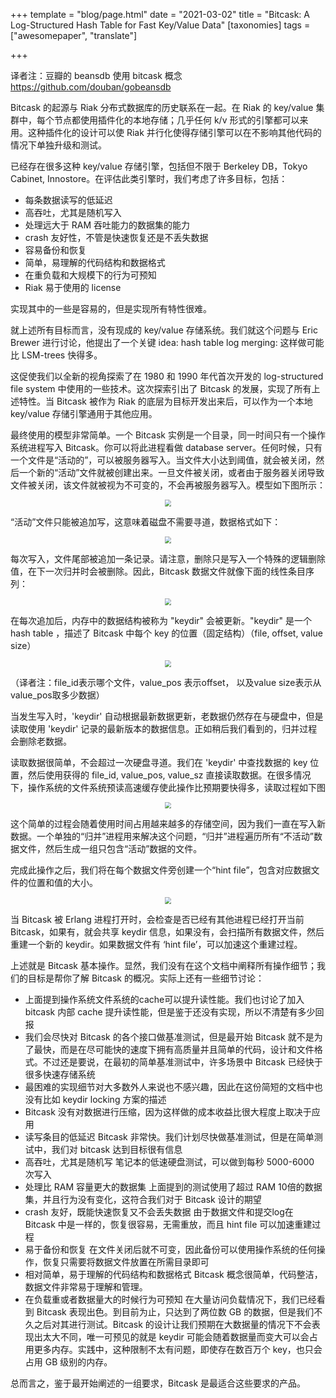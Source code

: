 +++
template = "blog/page.html"
date = "2021-03-02"
title = "Bitcask: A Log-Structured Hash Table for Fast Key/Value Data"
[taxonomies]
tags = ["awesomepaper", "translate"]

+++

译者注：豆瓣的 beansdb 使用 bitcask 概念 https://github.com/douban/gobeansdb

Bitcask 的起源与 Riak 分布式数据库的历史联系在一起。在 Riak 的 key/value 集群中，每个节点都使用插件化的本地存储；几乎任何 k/v 形式的引擎都可以来用。这种插件化的设计可以使 Riak 并行化使得存储引擎可以在不影响其他代码的情况下单独升级和测试。

已经存在很多这种 key/value 存储引擎，包括但不限于 Berkeley DB，Tokyo Cabinet, Innostore。在评估此类引擎时，我们考虑了许多目标，包括：

- 每条数据读写的低延迟
- 高吞吐，尤其是随机写入
- 处理远大于 RAM 吞吐能力的数据集的能力
- crash 友好性，不管是快速恢复还是不丢失数据
- 容易备份和恢复
- 简单，易理解的代码结构和数据格式
- 在重负载和大规模下的行为可预知
- Riak 易于使用的 license

实现其中的一些是容易的，但是实现所有特性很难。

就上述所有目标而言，没有现成的 key/value 存储系统。我们就这个问题与 Eric Brewer 进行讨论，他提出了一个关键 idea: hash table log merging: 这样做可能比 LSM-trees 快得多。

这促使我们以全新的视角探索了在 1980 和 1990 年代首次开发的 log-structured file system 中使用的一些技术。这次探索引出了 Bitcask   的发展，实现了所有上述特性。当 Bitcask 被作为 Riak 的底层为目标开发出来后，可以作为一个本地 key/value 存储引擎通用于其他应用。

最终使用的模型非常简单。一个 Bitcask 实例是一个目录，同一时间只有一个操作系统进程写入 Bitcask。你可以将此进程看做 database server。任何时候，只有一个文件是“活动的”，可以被服务器写入。当文件大小达到阈值，就会被关闭，然后一个新的“活动”文件就被创建出来。一旦文件被关闭，或者由于服务器关闭导致文件被关闭，该文件就被视为不可变的，不会再被服务器写入。模型如下图所示：

<!-- ![image-20210302212335119](https://wendajiang.github.io/pics/2021-03-02-bitcask/image-20210302212335119.png) -->
<div align=center><img src="https://wendajiang.github.io/pics/2021-03-02-bitcask/image-20210302212335119.png" style="zoom:68%;" /></div>

“活动”文件只能被追加写，这意味着磁盘不需要寻道，数据格式如下：

<!-- ![image-20210302212434833](https://wendajiang.github.io/pics/2021-03-02-bitcask/image-20210302212434833.png) -->
<div align=center><img src="https://wendajiang.github.io/pics/2021-03-02-bitcask/image-20210302212434833.png" style="zoom:68%;" /></div>

每次写入，文件尾部被追加一条记录。请注意，删除只是写入一个特殊的逻辑删除值，在下一次归并时会被删除。因此，Bitcask 数据文件就像下面的线性条目序列：

<!-- ![image-20210302212631666](https://wendajiang.github.io/pics/2021-03-02-bitcask/image-20210302212631666.png) -->
<div align=center><img src="https://wendajiang.github.io/pics/2021-03-02-bitcask/image-20210302212631666.png" style="zoom:68%;" /></div>

在每次追加后，内存中的数据结构被称为 "keydir" 会被更新。"keydir" 是一个 hash table ，描述了 Bitcask 中每个 key 的位置（固定结构）（file, offset, value size）

<!-- ![image-20210302212851494](https://wendajiang.github.io/pics/2021-03-02-bitcask/image-20210302212851494.png) -->
<div align=center><img src="hhttps://wendajiang.github.io/pics/2021-03-02-bitcask/image-20210302212851494.png" style="zoom:68%;" /></div>

（译者注：file_id表示哪个文件，value_pos 表示offset， 以及value size表示从value_pos取多少数据）

当发生写入时，'keydir' 自动根据最新数据更新，老数据仍然存在与硬盘中，但是读取使用 'keydir' 记录的最新版本的数据信息。正如稍后我们看到的，归并过程会删除老数据。

读取数据很简单，不会超过一次硬盘寻道。我们在 'keydir' 中查找数据的 key 位置，然后使用获得的 file_id, value_pos, value_sz 直接读取数据。在很多情况下，操作系统的文件系统预读高速缓存使此操作比预期要快得多，读取过程如下图

<!-- ![image-20210302213531626](https://wendajiang.github.io/pics/2021-03-02-bitcask/image-20210302213531626.png) -->
<div align=center><img src="https://wendajiang.github.io/pics/2021-03-02-bitcask/image-20210302213531626.png" style="zoom:68%;" /></div>

这个简单的过程会随着使用时间占用越来越多的存储空间，因为我们一直在写入新数据。一个单独的“归并”进程用来解决这个问题，“归并”进程遍历所有“不活动”数据文件，然后生成一组只包含“活动”数据的文件。

完成此操作之后，我们将在每个数据文件旁创建一个“hint file”，包含对应数据文件的位置和值的大小。

<!-- ![image-20210302213951415](https://wendajiang.github.io/pics/2021-03-02-bitcask/image-20210302213951415.png) -->
<div align=center><img src="https://wendajiang.github.io/pics/2021-03-02-bitcask/image-20210302213951415.png" style="zoom:68%;" /></div>

当 Bitcask 被 Erlang 进程打开时，会检查是否已经有其他进程已经打开当前 Bitcask，如果有，就会共享 keydir 信息，如果没有，会扫描所有数据文件，然后重建一个新的 keydir。如果数据文件有 ‘hint file’，可以加速这个重建过程。

上述就是 Bitcask 基本操作。显然，我们没有在这个文档中阐释所有操作细节；我们的目标是帮你了解 Bitcask 的概况。实际上还有一些细节讨论：

- 上面提到操作系统文件系统的cache可以提升读性能。我们也讨论了加入 bitcask 内部 cache 提升读性能，但是鉴于还没有实现，所以不清楚有多少回报
- 我们会尽快对 Bitcask 的各个接口做基准测试，但是最开始 Bitcask 就不是为了最快，而是在尽可能快的速度下拥有高质量并且简单的代码，设计和文件格式。不过还是要说，在最初的简单基准测试中，许多场景中 Bitcask 已经快于很多快速存储系统
- 最困难的实现细节对大多数外人来说也不感兴趣，因此在这份简短的文档中也没有比如 keydir locking 方案的描述
- Bitcask 没有对数据进行压缩，因为这样做的成本收益比很大程度上取决于应用
- 读写条目的低延迟
  Bitcask 非常快。我们计划尽快做基准测试，但是在简单测试中，我们对 bitcask 达到目标很有信息
- 高吞吐，尤其是随机写
  笔记本的低速硬盘测试，可以做到每秒 5000-6000 次写入
- 处理比 RAM 容量更大的数据集
  上面提到的测试使用了超过 RAM 10倍的数据集，并且行为没有变化，这符合我们对于 Bitcask 设计的期望
- crash 友好，既能快速恢复又不会丢失数据
  由于数据文件和提交log在 Bitcask 中是一样的，恢复很容易，无需重放，而且 hint file 可以加速重建过程
- 易于备份和恢复
  在文件关闭后就不可变，因此备份可以使用操作系统的任何操作，恢复只需要将数据文件放置在所需目录即可
- 相对简单，易于理解的代码结构和数据格式
  Bitcask 概念很简单，代码整洁，数据文件非常易于理解和管理。
- 在负载重或者数据量大的时候行为可预知
  在大量访问负载情况下，我们已经看到 Bitcask 表现出色。到目前为止，只达到了两位数 GB 的数据，但是我们不久之后对其进行测试。Bitcask 的设计让我们预期在大数据量的情况下不会表现出太大不同，唯一可预见的就是 keydir 可能会随着数据量而变大可以会占用更多内存。实践中，这种限制不太有问题，即使存在数百万个 key，也只会占用 GB 级别的内存。

总而言之，鉴于最开始阐述的一组要求，Bitcask 是最适合这些要求的产品。

